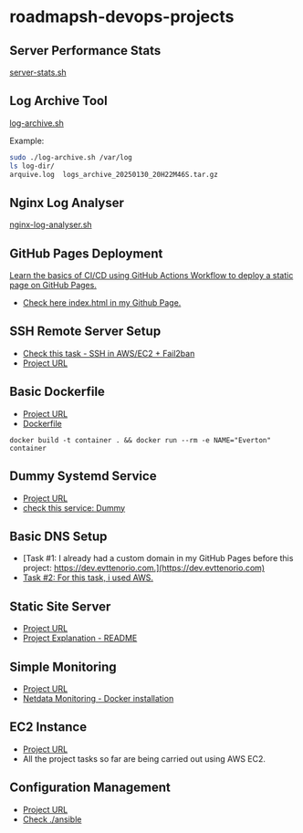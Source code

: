 # roadmapsh-devops-projects

## Server Performance Stats 
[server-stats.sh](https://roadmap.sh/projects/server-stats)

## Log Archive Tool 
[log-archive.sh](https://roadmap.sh/projects/log-archive-tool)

Example:
```bash
sudo ./log-archive.sh /var/log
ls log-dir/
arquive.log  logs_archive_20250130_20H22M46S.tar.gz
```

## Nginx Log Analyser
[nginx-log-analyser.sh](https://roadmap.sh/projects/nginx-log-analyser)

## GitHub Pages Deployment 
[Learn the basics of CI/CD using GitHub Actions Workflow to deploy a static page on GitHub Pages.](https://roadmap.sh/projects/github-actions-deployment-workflow)

- [Check here index.html in my Github Page.](https://everton-tenorio.github.io/roadmapsh-ga-project)

## SSH Remote Server Setup 
- [Check this task - SSH in AWS/EC2 + Fail2ban](./ssh-ec2/README.md)
- [Project URL](https://roadmap.sh/projects/ssh-remote-server-setup)


## Basic Dockerfile 
- [Project URL](https://roadmap.sh/projects/basic-dockerfile)
- [Dockerfile](./Dockerfile)

`docker build -t container . && docker run --rm -e NAME="Everton" container`

## Dummy Systemd Service  
- [Project URL](https://roadmap.sh/projects/dummy-systemd-service)
- [check this service: Dummy](./dummy-systemd-service/README.md)

## Basic DNS Setup 
- [Task #1: I already had a custom domain in my GitHub Pages before this project: https://dev.evttenorio.com.](https://dev.evttenorio.com)
- [Task #2: For this task, i used AWS.](https://roadmap.sh/projects/basic-dns)

## Static Site Server 
- [Project URL](https://roadmap.sh/projects/static-site-server)
- [Project Explanation - README](./static_site/README.md)

## Simple Monitoring
- [Project URL](https://roadmap.sh/projects/simple-monitoring-dashboardhttps://roadmap.sh/projects/simple-monitoring-dashboard)
- [Netdata Monitoring - Docker installation](./netdata/)

## EC2 Instance 
- [Project URL](https://roadmap.sh/projects/ec2-instance)
- All the project tasks so far are being carried out using AWS EC2.

## Configuration Management
- [Project URL](https://roadmap.sh/projects/configuration-management)
- [Check ./ansible](./ansible)
